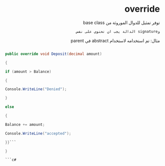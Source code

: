  
<div dir = "rtl">

# override

توفر تمثيل للدوال الموروثة من base class

    وsignature الدالة يجب ان تحتوي على نفس

مثال: تم استخدامه لاستخدام abstract  في parent


</div>

```c#

public override void Deposit(decimal amount)

{

if (amount > Balance)

{

Console.WriteLine("Denied");

}

else

{

Balance += amount;

Console.WriteLine("accepted");

}}```

}

```c#
